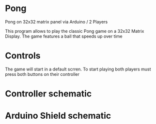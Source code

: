 # Pong
Pong on 32x32 matrix panel via Arduino / 2 Players

This program allows to play the classic Pong game on a 32x32 Matrix Display.
The game features a ball that speeds up over time

# Controls
The game will start in a default scrren. To start playing both players must press
both buttons on their controller

# Controller schematic

# Arduino Shield schematic

